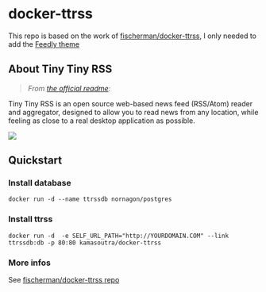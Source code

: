 # docker-ttrss

This repo is based on the work of [fischerman/docker-ttrss](https://github.com/fischerman/docker-ttrss), I only needed to add the [Feedly theme](https://github.com/levito/tt-rss-feedly-theme)  

## About Tiny Tiny RSS

> *From [the official readme](http://tt-rss.org/redmine/projects/tt-rss/wiki):*

Tiny Tiny RSS is an open source web-based news feed (RSS/Atom) reader and aggregator,
designed to allow you to read news from any location,
while feeling as close to a real desktop application as possible.

![](http://tt-rss.org/images/1.9/1.jpg)

## Quickstart

### Install database

```
docker run -d --name ttrssdb nornagon/postgres
```

### Install ttrss

```
docker run -d  -e SELF_URL_PATH="http://YOURDOMAIN.COM" --link ttrssdb:db -p 80:80 kamasoutra/docker-ttrss
```

### More infos

See [fischerman/docker-ttrss repo](https://github.com/fischerman/docker-ttrss)
